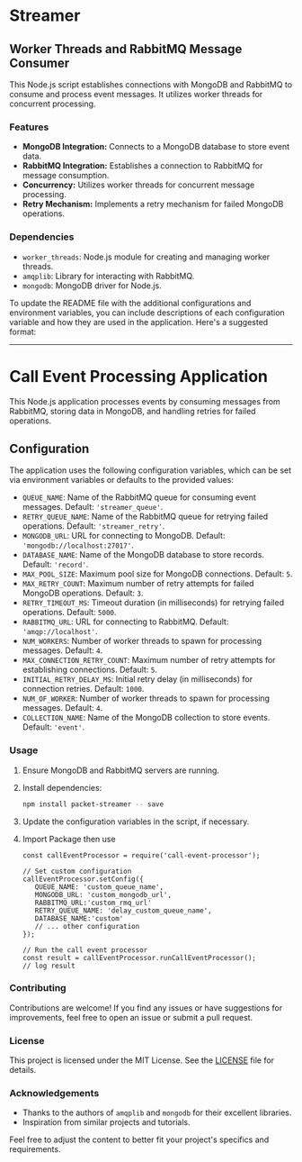 # Streamer

## Worker Threads and RabbitMQ Message Consumer

This Node.js script establishes connections with MongoDB and RabbitMQ to consume and process  event messages. It utilizes worker threads for concurrent processing.

### Features
- **MongoDB Integration:** Connects to a MongoDB database to store  event data.
- **RabbitMQ Integration:** Establishes a connection to RabbitMQ for message consumption.
- **Concurrency:** Utilizes worker threads for concurrent message processing.
- **Retry Mechanism:** Implements a retry mechanism for failed MongoDB operations.

### Dependencies
- `worker_threads`: Node.js module for creating and managing worker threads.
- `amqplib`: Library for interacting with RabbitMQ.
- `mongodb`: MongoDB driver for Node.js.

To update the README file with the additional configurations and environment variables, you can include descriptions of each configuration variable and how they are used in the application. Here's a suggested format:

---

# Call Event Processing Application

This Node.js application processes  events by consuming messages from RabbitMQ, storing data in MongoDB, and handling retries for failed operations.

## Configuration

The application uses the following configuration variables, which can be set via environment variables or defaults to the provided values:

- `QUEUE_NAME`: Name of the RabbitMQ queue for consuming  event messages. Default: `'streamer_queue'`.
- `RETRY_QUEUE_NAME`: Name of the RabbitMQ queue for retrying failed operations. Default: `'streamer_retry'`.
- `MONGODB_URL`: URL for connecting to MongoDB. Default: `'mongodb://localhost:27017'`.
- `DATABASE_NAME`: Name of the MongoDB database to store  records. Default: `'record'`.
- `MAX_POOL_SIZE`: Maximum pool size for MongoDB connections. Default: `5`.
- `MAX_RETRY_COUNT`: Maximum number of retry attempts for failed MongoDB operations. Default: `3`.
- `RETRY_TIMEOUT_MS`: Timeout duration (in milliseconds) for retrying failed operations. Default: `5000`.
- `RABBITMQ_URL`: URL for connecting to RabbitMQ. Default: `'amqp://localhost'`.
- `NUM_WORKERS`: Number of worker threads to spawn for processing messages. Default: `4`.
- `MAX_CONNECTION_RETRY_COUNT`: Maximum number of retry attempts for establishing connections. Default: `5`.
- `INITIAL_RETRY_DELAY_MS`: Initial retry delay (in milliseconds) for connection retries. Default: `1000`.
- `NUM_OF_WORKER`: Number of worker threads to spawn for processing messages. Default: `4`.
- `COLLECTION_NAME`: Name of the MongoDB collection to store  events. Default: `'event'`.


### Usage
1. Ensure MongoDB and RabbitMQ servers are running.
2. Install dependencies:

   ```bash
   npm install packet-streamer -- save
   ```

3. Update the configuration variables in the script, if necessary.
4. Import Package then use 
   ```
   const callEventProcessor = require('call-event-processor');

   // Set custom configuration
   callEventProcessor.setConfig({
      QUEUE_NAME: 'custom_queue_name',
      MONGODB_URL: 'custom_mongodb_url',
      RABBITMQ_URL:'custom_rmq_url'
      RETRY_QUEUE_NAME: 'delay_custom_queue_name',
      DATABASE_NAME:'custom'
      // ... other configuration
   });

   // Run the call event processor
   const result = callEventProcessor.runCallEventProcessor();
   // log result 
   ```
### Contributing
Contributions are welcome! If you find any issues or have suggestions for improvements, feel free to open an issue or submit a pull request.

### License
This project is licensed under the MIT License. See the [LICENSE](LICENSE) file for details.

### Acknowledgements
- Thanks to the authors of `amqplib` and `mongodb` for their excellent libraries.
- Inspiration from similar projects and tutorials.

Feel free to adjust the content to better fit your project's specifics and requirements.
